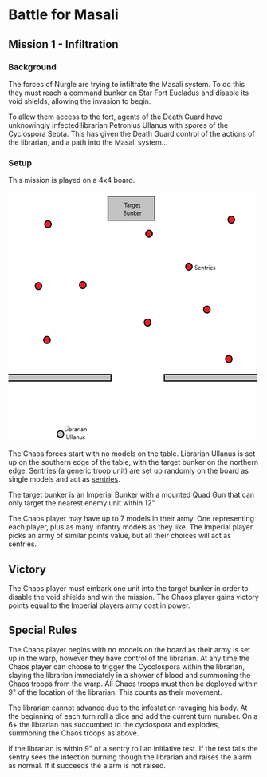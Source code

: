 # Battle for Masali
## Mission 1 - Infiltration

### Background
The forces of Nurgle are trying to infiltrate the Masali system. To do this they must reach a command bunker on Star Fort Eucladus and disable its void shields, allowing the invasion to begin.

To allow them access to the fort, agents of the Death Guard have unknowingly infected librarian Petronius Ullanus with spores of the Cyclospora Septa. This has given the Death Guard control of the actions of the librarian, and a path into the Masali system...

### Setup
This mission is played on a 4x4 board.

![Mission 1 map](./img/mission1map.png)

The Chaos forces start with no models on the table. Librarian Ullanus is set up on the southern edge of the table, with the target bunker on the northern edge. Sentries (a generic troop unit) are set up randomly on the board as single models and act as [sentries](./sentries.md).

The target bunker is an Imperial Bunker with a mounted Quad Gun that can only target the nearest enemy unit within 12".

The Chaos player may have up to 7 models in their army. One representing each player, plus as many infantry models as they like. The Imperial player picks an army of similar points value, but all their choices will act as sentries.

## Victory
The Chaos player must embark one unit into the target bunker in order to disable the void shields and win the mission.
The Chaos player gains victory points equal to the Imperial players army cost in power.
## Special Rules
The Chaos player begins with no models on the board as their army is set up in the warp, however they have control of the librarian. At any time the Chaos player can choose to trigger the Cycolospora within the librarian, slaying the librarian immediately in a shower of blood and summoning the Chaos troops from the warp. All Chaos troops must then be deployed within 9" of the location of the librarian. This counts as their movement.

The librarian cannot advance due to the infestation ravaging his body. At the beginning of each turn roll a dice and add the current turn number. On a 6+ the librarian has succumbed to the cyclospora and explodes, summoning the Chaos troops as above.

If the librarian is within 9" of a sentry roll an initiative test. If the test fails the sentry sees the infection burning though the librarian and raises the alarm as normal. If it succeeds the alarm is not raised.